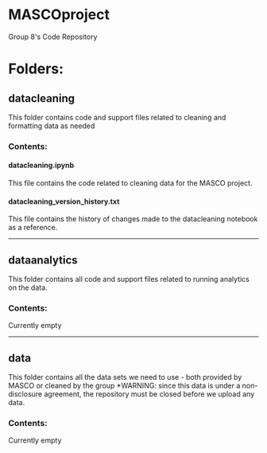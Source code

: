 # MASCOproject
Group 8's Code Repository 

# Folders:

## datacleaning
This folder contains code and support files related to cleaning and formatting data as needed

### Contents:

#### datacleaning.ipynb
This file contains the code related to cleaning data for the MASCO project.

#### datacleaning_version_history.txt
This file contains the history of changes made to the datacleaning notebook as a reference.

____________________________________________________

## dataanalytics
This folder contains all code and support files related to running analytics on the data.

### Contents:
Currently empty


____________________________________________________

## data
This folder contains all the data sets we need to use - both provided by MASCO or cleaned by the group
*WARNING: since this data is under a non-disclosure agreement, the repository must be closed before we upload any data.

### Contents:
Currently empty


